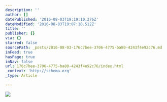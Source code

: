 ```yaml
---
description: ''
author: []
datePublished: '2016-08-03T19:19:10.276Z'
dateModified: '2016-08-03T19:07:18.512Z'
title: ''
publisher: {}
via: {}
starred: false
sourcePath: _posts/2016-08-03-176c7bee-3706-4775-ba80-4243f4e92c76.md
inFeed: true
hasPage: true
inNav: false
url: 176c7bee-3706-4775-ba80-4243f4e92c76/index.html
_context: 'http://schema.org'
_type: Article

---
```

![](https://the-grid-user-content.s3-us-west-2.amazonaws.com/280eb64c-90a1-450c-9fde-0c8d467e4df7.png)